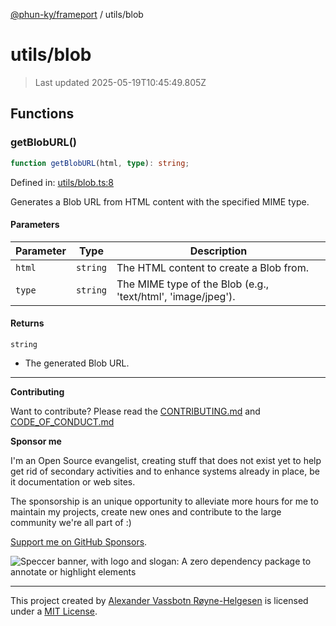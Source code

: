 [@phun-ky/frameport](../README.md) / utils/blob

# utils/blob

> Last updated 2025-05-19T10:45:49.805Z

## Functions

### getBlobURL()

```ts
function getBlobURL(html, type): string;
```

Defined in: [utils/blob.ts:8](https://github.com/phun-ky/frameport/blob/main/src/utils/blob.ts#L8)

Generates a Blob URL from HTML content with the specified MIME type.

#### Parameters

| Parameter | Type     | Description                                                  |
| --------- | -------- | ------------------------------------------------------------ |
| `html`    | `string` | The HTML content to create a Blob from.                      |
| `type`    | `string` | The MIME type of the Blob (e.g., 'text/html', 'image/jpeg'). |

#### Returns

`string`

- The generated Blob URL.

---

**Contributing**

Want to contribute? Please read the [CONTRIBUTING.md](https://github.com/phun-ky/frameport/blob/main/CONTRIBUTING.md) and [CODE_OF_CONDUCT.md](https://github.com/phun-ky/frameport/blob/main/CODE_OF_CONDUCT.md)

**Sponsor me**

I'm an Open Source evangelist, creating stuff that does not exist yet to help get rid of secondary activities and to enhance systems already in place, be it documentation or web sites.

The sponsorship is an unique opportunity to alleviate more hours for me to maintain my projects, create new ones and contribute to the large community we're all part of :)

[Support me on GitHub Sponsors](https://github.com/sponsors/phun-ky).

![Speccer banner, with logo and slogan: A zero dependency package to annotate or highlight elements](https://github.com/phun-ky/frameport/blob/main/public/frameport-banner.png?raw=true)

---

This project created by [Alexander Vassbotn Røyne-Helgesen](http://phun-ky.net) is licensed under a [MIT License](https://choosealicense.com/licenses/mit/).
